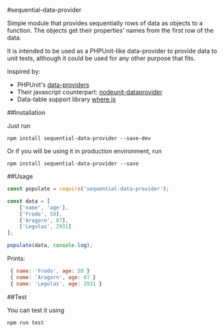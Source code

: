 #sequential-data-provider

Simple module that provides sequentially rows of data as objects to a function. The objects get their properties' names from the first row of the data.

It is intended to be used as a PHPUnit-like data-provider to provide data to unit tests, although it could be used for any other purpose that fits.

Inspired by:

- PHPUnit's [data-providers](https://phpunit.de/manual/current/en/writing-tests-for-phpunit.html)
- Their javascript counterpart: [nodeunit-dataprovider](https://github.com/ChiperSoft/nodeunit-dataprovider)
- Data-table support library [where.js](https://github.com/dfkaye/where.js)

##Installation

Just run

```
npm install sequential-data-provider --save-dev
```
Or if you will be using it in production environment, run

```
npm install sequential-data-provider --save
```


##Usage

```javascript
const populate = require('sequential-data-provider');

const data = [
    ['name', 'age'],
    ['Frodo', 50],
    ['Aragorn', 87],
    ['Legolas', 2931]
];

populate(data, console.log);
```
Prints:
```javascript
 { name: 'Frodo', age: 50 }
 { name: 'Aragorn', age: 87 }
 { name: 'Legolas', age: 2931 }
```
##Test

You can test it using
```
npm run test
```
